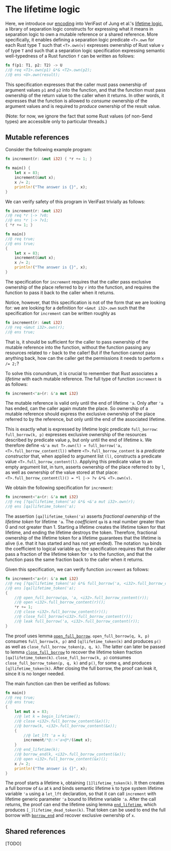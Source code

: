 # The lifetime logic

Here, we introduce our [encoding](https://github.com/verifast/verifast/blob/master/bin/rust/rust_belt/lifetime_logic.rsspec) into VeriFast of Jung et al.'s [lifetime logic](https://research.ralfj.de/thesis.html), a library of separation logic constructs for expressing what it means in separation logic to own a mutable reference or a shared reference. More specifically, it enables defining a separation logic predicate `<T>.own` for each Rust type T such that `<T>.own(v)` expresses ownership of Rust value `v` of type `T` and such that a separation logic specification expressing semantic well-typedness of a Rust function `f` can be written as follows:
```rust
fn f(p1: T1, p2: T2) -> U
//@ req <T1>.own(p1) &*& <T2>.own(p2);
//@ ens <U>.own(result);
```
This specification expresses that the caller must pass ownership of argument values `p1` and `p2` into the function, and that the function must pass ownership of the return value to the caller when it returns. In other words, it expresses that the function is allowed to *consume* ownership of the argument values and is required to *produce* ownership of the result value.

(Note: for now, we ignore the fact that some Rust values (of non-Send types) are accessible only to particular threads.)

## Mutable references

Consider the following example program:
```rust
fn increment(r: &mut i32) { *r += 1; }

fn main() {
    let x = 83;
    increment(&mut x);
    x /= 2;
    println!("The answer is {}", x);
}
```
We can verify safety of this program in VeriFast trivially as follows:
```rust
fn increment(r: &mut i32)
//@ req *r |-> ?v0;
//@ ens *r |-> ?v1;
{ *r += 1; }

fn main()
//@ req true;
//@ ens true;
{
    let x = 83;
    increment(&mut x);
    x /= 2;
    println!("The answer is {}", x);
}
```
The specification for `increment` requires that the caller pass exclusive ownership of the place referred to by `r` into the function, and requires the function to pass it back to the caller when it returns.

Notice, however, that this specification is not of the form that we are looking for: we are looking for a definition for `<&mut i32>.own` such that the specification for `increment` can be written roughly as
```rust
fn increment(r: &mut i32)
//@ req <&mut i32>.own(r);
//@ ens true;
```
That is, it should be sufficient for the caller to pass ownership of the mutable reference into the function, without the function
passing any resources related to `r` back to the caller! But if the function cannot pass anything back, how can the caller get the permissions it needs to perform `x /= 2;`?

To solve this conundrum, it is crucial to remember that Rust associates a *lifetime* with each mutable reference. The full type of function `increment` is as follows:
```rust
fn increment<'a>(r: &'a mut i32)
```
The mutable reference is valid only until the end of lifetime `'a`. Only after `'a` has ended, can the caller again mutate the place. So ownership of a mutable reference should express the exclusive ownership of the place referred to by the reference, but only until the end of the associated lifetime.

This is exactly what is expressed by lifetime logic predicate `full_borrow`: `full_borrow(k, p)` expresses exclusive ownership of the resources described by predicate value `p`, but only until the end of lifetime `k`. We therefore define `<&'a mut T>.own(l) = full_borrow('a, <T>.full_borrow_content(l))` where `<T>.full_borrow_content` is a *predicate constructor* that, when applied to argument list `(l)`, constructs a predicate value `<T>.full_borrow_content(l)`. Applying this predicate value to an empty argument list, in turn, asserts ownership of the place referred to by `l`, as well as ownership of the value stored at that place: `<T>.full_borrow_content(l)() = *l |-> ?v &*& <T>.own(v)`.

We obtain the following specification for `increment`:
```rust
fn increment<'a>(r: &'a mut i32)
//@ req [?qa]lifetime_token('a) &*& <&'a mut i32>.own(r);
//@ ens [qa]lifetime_token('a);
```
The assertion `[qa]lifetime_token('a)` asserts *fractional ownership* of the *lifetime token* for lifetime `'a`. The *coefficient* `qa` is a real number greater than 0 and not greater than 1. Starting a lifetime creates the lifetime token for that lifetime, and ending the lifetime destroys the token. Therefore, fractional ownership of the lifetime token for a lifetime guarantees that the lifetime is alive (i.e. that it has started and has not yet ended). The notation `?qa` binds the coefficient to logical variable `qa`; the specification requires that the caller pass a fraction of the lifetime token for `'a` to the function, and that the function pass the same fraction back to the caller when it returns.

Given this specification, we can verify function `increment` as follows:
```rust
fn increment<'a>(r: &'a mut i32)
//@ req [?qa]lifetime_token('a) &*& full_borrow('a, <i32>.full_borrow_content(r));
//@ ens [qa]lifetime_token('a);
{
    //@ open_full_borrow(qa, 'a, <i32>.full_borrow_content(r));
    //@ open <i32>.full_borrow_content(r)();
    *r += 1;
    //@ close <i32>.full_borrow_content(r)();
    //@ close_full_borrow(<i32>.full_borrow_content(r));
    //@ leak full_borrow('a, <i32>.full_borrow_content(r));
}
```
The proof uses lemma [`open_full_borrow`](https://github.com/verifast/verifast/blob/c0c90ac3a094c3efa914aa219f66e727e1104d08/bin/rust/rust_belt/lifetime_logic.rsspec#L135). `open_full_borrow(q, k, p)` consumes `full_borrow(k, p)` and `[q]lifetime_token(k)` and produces `p()` as well as `close_full_borrow_token(p, q, k)`. The latter can later be passed to lemma [`close_full_borrow`](https://github.com/verifast/verifast/blob/c0c90ac3a094c3efa914aa219f66e727e1104d08/bin/rust/rust_belt/lifetime_logic.rsspec#L140) to recover the lifetime token fraction `[qa]lifetime_token(k)`. `close_full_borrow(k, p)` consumes `close_full_borrow_token(p, q, k)` and `p()`, for some `q`, and produces `[q]lifetime_token(k)`. After closing the full borrow, the proof can leak it, since it is no longer needed.

The main function can then be verified as follows:
```rust
fn main()
//@ req true;
//@ ens true;
{
    let mut x = 83;
    //@ let k = begin_lifetime();
    //@ close <i32>.full_borrow_content(&x)();
    //@ borrow(k, <i32>.full_borrow_content(&x));
    {
        //@ let_lft 'a = k;
        increment/*@::<'a>@*/(&mut x);
    }
    //@ end_lifetime(k);
    //@ borrow_end(k, <i32>.full_borrow_content(&x));
    //@ open <i32>.full_borrow_content(&x)();
    x /= 2;
    println!("The answer is {}", x);
}
```
The proof starts a lifetime `k`, obtaining `[1]lifetime_token(k)`. It then creates a full borrow of `&x` at `k` and binds semantic lifetime `k` to type system lifetime variable `'a` using a `let_lft` declaration, so that it can call `increment` with lifetime generic parameter `'a` bound to lifetime variable `'a`. After the call returns, the proof can end the lifetime using lemma [`end_lifetime`](https://github.com/verifast/verifast/blob/c0c90ac3a094c3efa914aa219f66e727e1104d08/bin/rust/rust_belt/lifetime_logic.rsspec#L76), which produces `[_]lifetime_dead_token(k)`. That token can be used to end the full borrow with [`borrow_end`](https://github.com/verifast/verifast/blob/c0c90ac3a094c3efa914aa219f66e727e1104d08/bin/rust/rust_belt/lifetime_logic.rsspec#L122) and recover exclusive ownership of `x`.

## Shared references

[TODO]